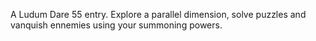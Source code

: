 A Ludum Dare 55 entry. Explore a parallel dimension, solve puzzles and vanquish ennemies using your summoning powers.

